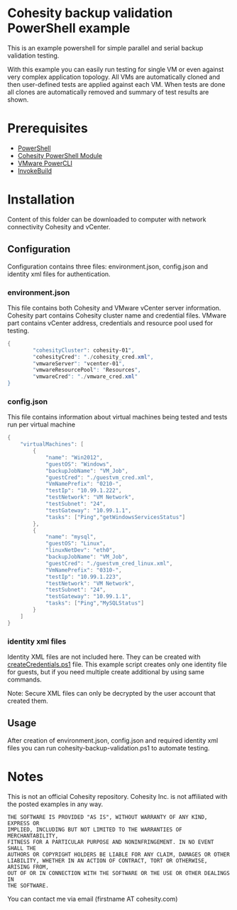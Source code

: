 # Cohesity backup validation PowerShell example

This is an example powershell for simple parallel and serial backup validation testing. 

With this example you can easily run testing for single VM or even against very complex application topology. All VMs are automatically cloned and then user-defined tests are applied against each VM. When tests are done all clones are automatically removed and summary of test results are shown.

# Prerequisites

* [PowerShell](https://aka.ms/getps6)
* [Cohesity PowerShell Module](https://cohesity.github.io/cohesity-powershell-module/#/)
* [VMware PowerCLI](https://www.powershellgallery.com/packages/VMware.PowerCLI/)
* [InvokeBuild](https://www.powershellgallery.com/packages/InvokeBuild/)


# Installation

Content of this folder can be downloaded to computer with network connectivity Cohesity and vCenter.

## Configuration

Configuration contains three files: environment.json, config.json and identity xml files for authentication.

### environment.json

This file contains both Cohesity and VMware vCenter server information. Cohesity part contains Cohesity cluster name and credential files. VMware part contains vCenter address, credentials and resource pool used for testing.

```PowerShell
{
        "cohesityCluster": cohesity-01",
        "cohesityCred": "./cohesity_cred.xml",
        "vmwareServer": "vcenter-01",
        "vmwareResourcePool": "Resources",
        "vmwareCred": "./vmware_cred.xml"
}
```

### config.json

This file contains information about virtual machines being tested and tests run per virtual machine

```PowerShell
{
    "virtualMachines": [
        {
            "name": "Win2012",
            "guestOS": "Windows",
            "backupJobName": "VM_Job",
            "guestCred": "./guestvm_cred.xml",
            "VmNamePrefix": "0210-",
            "testIp": "10.99.1.222",
            "testNetwork": "VM Network",
            "testSubnet": "24",
            "testGateway": "10.99.1.1",
            "tasks": ["Ping","getWindowsServicesStatus"]
        },
        {
            "name": "mysql",
            "guestOS": "Linux",
            "linuxNetDev": "eth0",
            "backupJobName": "VM_Job",
            "guestCred": "./guestvm_cred_linux.xml",
            "VmNamePrefix": "0310-",
            "testIp": "10.99.1.223",
            "testNetwork": "VM Network",
            "testSubnet": "24",
            "testGateway": "10.99.1.1",
            "tasks": ["Ping","MySQLStatus"]
        }
    ]
}
```

### identity xml files

Identity XML files are not included here. They can be created with [createCredentials.ps1](https://github.com/jussi-cohesity/cohesity-backup-validation/blob/master/createCredentials.ps1) file. This example script creates only one identity file for guests, but if you need multiple create additional by using same commands.

Note: Secure XML files can only be decrypted by the user account that created them.

## Usage

After creation of environment.json, config.json and required identity xml files you can run cohesity-backup-validation.ps1 to automate testing.


# Notes
This is not an official Cohesity repository. Cohesity Inc. is not affiliated with the posted examples in any way.

```
THE SOFTWARE IS PROVIDED "AS IS", WITHOUT WARRANTY OF ANY KIND, EXPRESS OR
IMPLIED, INCLUDING BUT NOT LIMITED TO THE WARRANTIES OF MERCHANTABILITY,
FITNESS FOR A PARTICULAR PURPOSE AND NONINFRINGEMENT. IN NO EVENT SHALL THE
AUTHORS OR COPYRIGHT HOLDERS BE LIABLE FOR ANY CLAIM, DAMAGES OR OTHER
LIABILITY, WHETHER IN AN ACTION OF CONTRACT, TORT OR OTHERWISE, ARISING FROM,
OUT OF OR IN CONNECTION WITH THE SOFTWARE OR THE USE OR OTHER DEALINGS IN
THE SOFTWARE.
```

You can contact me via email (firstname AT cohesity.com)
